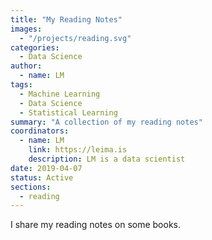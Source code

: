 ```yaml
---
title: "My Reading Notes"
images:
  - "/projects/reading.svg"
categories:
  - Data Science
author:
  - name: LM
tags:
  - Machine Learning
  - Data Science
  - Statistical Learning
summary: "A collection of my reading notes"
coordinators:
  - name: LM
    link: https://leima.is
    description: LM is a data scientist
date: 2019-04-07
status: Active
sections:
  - reading
---
```


I share my reading notes on some books.

